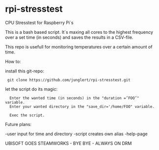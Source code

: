 # rpi-stresstest
CPU Stresstest for Raspberry Pi´s

This is a bash based script. It´s maxing all cores to the highest frequency over a set time (in seconds) 
and saves the results in a CSV-file.

This repo is usefull for monitoring temperatures over a certain amount of time.

How to:
  
  install this git-repo:
  
     git clone https://github.com/junglert/rpi-stresstest.git

  
  let the script do its magic:
  
      Enter the wanted time (in seconds) in the "duration =’FOO’" variable.
      Enter your wanted directory in the "save_dir='/home/FOO" variable.
      
      Exec the script.


Future plans:

  -user input for time and directory
  -script creates own alias
  -help-page
 

   UBISOFT GOES STEAMWORKS - BYE BYE - ALWAYS ON DRM
